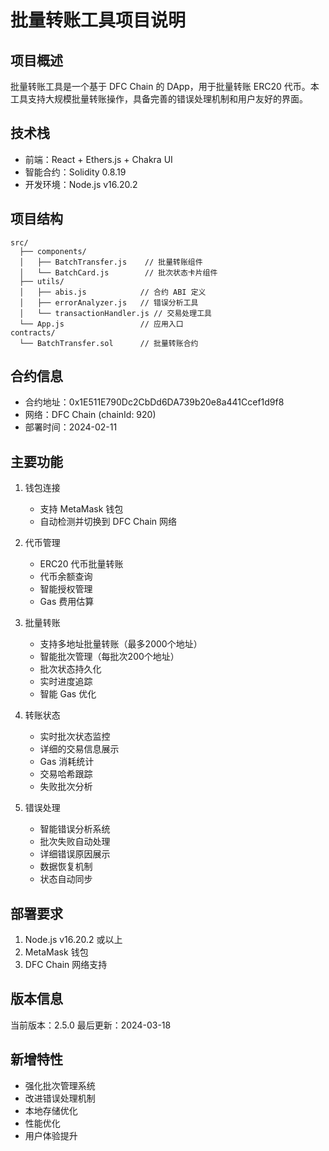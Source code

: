 # 批量转账工具项目说明

## 项目概述
批量转账工具是一个基于 DFC Chain 的 DApp，用于批量转账 ERC20 代币。本工具支持大规模批量转账操作，具备完善的错误处理机制和用户友好的界面。

## 技术栈
- 前端：React + Ethers.js + Chakra UI
- 智能合约：Solidity 0.8.19
- 开发环境：Node.js v16.20.2

## 项目结构
```
src/
  ├── components/
  │   ├── BatchTransfer.js    // 批量转账组件
  │   └── BatchCard.js        // 批次状态卡片组件
  ├── utils/
  │   ├── abis.js            // 合约 ABI 定义
  │   ├── errorAnalyzer.js   // 错误分析工具
  │   └── transactionHandler.js // 交易处理工具
  └── App.js                 // 应用入口
contracts/
  └── BatchTransfer.sol      // 批量转账合约
```

## 合约信息
- 合约地址：0x1E511E790Dc2CbDd6DA739b20e8a441Ccef1d9f8
- 网络：DFC Chain (chainId: 920)
- 部署时间：2024-02-11

## 主要功能
1. 钱包连接
   - 支持 MetaMask 钱包
   - 自动检测并切换到 DFC Chain 网络
   
2. 代币管理
   - ERC20 代币批量转账
   - 代币余额查询
   - 智能授权管理
   - Gas 费用估算
   
3. 批量转账
   - 支持多地址批量转账（最多2000个地址）
   - 智能批次管理（每批次200个地址）
   - 批次状态持久化
   - 实时进度追踪
   - 智能 Gas 优化
   
4. 转账状态
   - 实时批次状态监控
   - 详细的交易信息展示
   - Gas 消耗统计
   - 交易哈希跟踪
   - 失败批次分析
   
5. 错误处理
   - 智能错误分析系统
   - 批次失败自动处理
   - 详细错误原因展示
   - 数据恢复机制
   - 状态自动同步

## 部署要求
1. Node.js v16.20.2 或以上
2. MetaMask 钱包
3. DFC Chain 网络支持

## 版本信息
当前版本：2.5.0 
最后更新：2024-03-18

## 新增特性
- 强化批次管理系统
- 改进错误处理机制
- 本地存储优化
- 性能优化
- 用户体验提升 